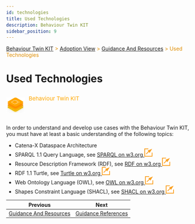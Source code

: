 ```yaml
---
id: technologies
title: Used Technologies
description: Behaviour Twin KIT
sidebar_position: 9
---
```


<!-- DEACTIVATED FOR DOCUSAURUS FROM HERE -->

<span style="font-size:14px;color:rgb(222,140,0);">[Behaviour Twin KIT](../../overview.md) > [Adoption View](../overview.md) > [Guidance And Resources](overview.md) > Used Technologies</span>

# Used Technologies

<!-- DEACTIVATED FOR DOCUSAURUS TO HERE -->

<!-- VARIANT FOR DOCUSAURUS FROM HERE

<div style={{display:'block'}}>
  <div style={{display:'inline-block', verticalAlign:'top'}}>

![Behaviour Twin KIT banner](../../../../../static/img/kit-icons/behaviour-twin-kit-icon-mini.png)

  </div>
  <div style={{display:'inline-block', fontSize:17, color:'rgb(255,166,1)', marginLeft:7, verticalAlign:'top', paddingTop:6}}>
Behaviour Twin KIT
  </div>
</div>

VARIANT FOR DOCUSAURUS TO HERE -->

<!-- DEACTIVATED FOR DOCUSAURUS FROM HERE -->

<div style="display:block;">
  <div style="display:inline-block;vertical-align:top;">

![Behaviour Twin KIT banner](../../../../../static/img/kit-icons/behaviour-twin-kit-icon-mini.png)

  </div>
  <div style="display:inline-block;font-size:15px;color:rgb(255,166,1);margin-left:7px;vertical-align:top;padding-top:8px;">
Behaviour Twin KIT
  </div>
</div>

<!-- DEACTIVATED FOR DOCUSAURUS TO HERE -->

<!-- END OF HEADER -->

In order to understand and develop use cases with the Behaviour Twin KIT, you
must have at least a basic understanding of the following topics:

- Catena-X Dataspace Architecture
- SPARQL 1.1 Query Language, see [SPARQL on w3.org ![external link](../../assets/external-link.svg)](https://www.w3.org/TR/sparql11-query/)
- Resource Description Framework (RDF), see [RDF on w3.org ![external link](../../assets/external-link.svg)](https://www.w3.org/RDF/)
- RDF 1.1 Turtle, see [Turtle on w3.org ![external link](../../assets/external-link.svg)](https://www.w3.org/TR/turtle/)
- Web Ontology Language (OWL), see [OWL on w3.org ![external link](../../assets/external-link.svg)](https://www.w3.org/OWL/)
- Shapes Constraint Language (SHACL), see [SHACL on w3.org ![external link](../../assets/external-link.svg)](https://www.w3.org/TR/shacl/)

<!-- START OF FOOTER -->

<!-- DEACTIVATED FOR DOCUSAURUS FROM HERE -->

| Previous | Next |
| -------- | ---- |
| [Guidance And Resources](overview.md) | [Guidance References](references.md) |

<!-- DEACTIVATED FOR DOCUSAURUS TO HERE -->
